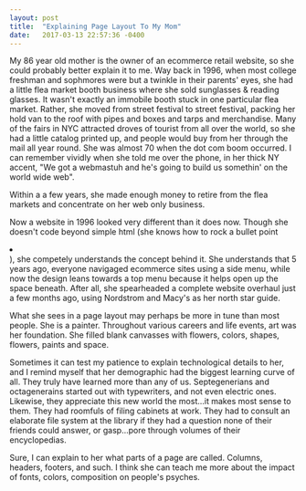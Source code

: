 ```yaml
---
layout: post
title:  "Explaining Page Layout To My Mom"
date:   2017-03-13 22:57:36 -0400
---
```



My 86 year old mother is the owner of an ecommerce retail website, so she could probably better explain it to me. Way back in 1996, when most college freshman and sophmores were but a twinkle in their parents' eyes, she had a little flea market booth business where she sold sunglasses & reading glasses. It wasn't exactly an immobile booth stuck in one particular flea market. Rather, she moved from street festival to street festival, packing her hold van to the roof with pipes and boxes and tarps and merchandise. Many of the fairs in NYC attracted droves of tourist from all over the world, so she had a little catalog printed up, and people would buy from her through the mail all year round. She was almost 70 when the dot com boom occurred. I can remember vividly when she told me over the phone, in her thick NY accent, "We got a webmastuh and he's going to build us somethin' on the world wide web". 

Within a a few years, she made enough money to retire from the flea markets and concentrate on her web only business. 

Now a website in 1996 looked very different than it does now. Though she doesn't code beyond simple html (she knows how to rock a bullet point <li></li>),  she competely understands the concept behind it. She understands that 5 years ago, everyone navigaged ecommerce sites using a side menu, while now the design leans towards a top menu because it helps open up the space beneath. After all, she spearheaded a complete website overhaul just a few months ago, using Nordstrom and Macy's as her north star guide. 

What she sees in a page layout may perhaps be more in tune than most people. She is a painter. Throughout various careers and life events, art was her foundation. She filled blank canvasses with flowers, colors, shapes, flowers, paints and space. 

Sometimes it can test my patience to explain technological details to her,  and I remind myself that her demographic had the biggest learning curve of all. They truly have learned more than any of us. Septegenerians and octagenerains started out with typewriters, and not even electric ones. Likewise, they appreciate this new world the most...it makes most sense to them.  They had roomfuls of filing cabinets at work. They had to consult an elaborate file system at the library if they had a question none of their friends could answer, or gasp...pore through volumes of their encyclopedias. 

Sure, I can explain to her what parts of a page are called. Columns, headers, footers, and such. I think she can teach me more about the impact of fonts, colors, composition on people's psyches. 


